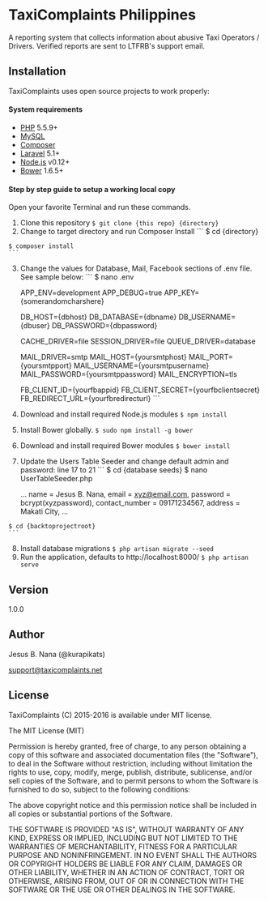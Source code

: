 # TaxiComplaints Philippines
A reporting system that collects information about abusive Taxi Operators / Drivers. Verified reports are sent to LTFRB's support email.

## Installation
TaxiComplaints uses open source projects to work properly:

#### System requirements
  - [PHP] 5.5.9+
  - [MySQL]
  - [Composer]
  - [Laravel] 5.1+
  - [Node.js] v0.12+
  - [Bower] 1.6.5+

#### Step by step guide to setup a working local copy
Open your favorite Terminal and run these commands.
  1. Clone this repository
    ```
    $ git clone {this repo} {directory}
	```
  2. Change to target directory and run Composer Install
    ```
    $ cd {directory}

    $ composer install
    ```
  3. Change the values for Database, Mail, Facebook sections of .env file.
     See sample below:
    ```
    $ nano .env

        APP_ENV=development
        APP_DEBUG=true
        APP_KEY={somerandomcharshere}

        DB_HOST={dbhost}
        DB_DATABASE={dbname}
        DB_USERNAME={dbuser}
        DB_PASSWORD={dbpassword}

        CACHE_DRIVER=file
        SESSION_DRIVER=file
        QUEUE_DRIVER=database

        MAIL_DRIVER=smtp
        MAIL_HOST={yoursmtphost}
        MAIL_PORT={yoursmtpport}
        MAIL_USERNAME={yoursmtpusername}
        MAIL_PASSWORD={yoursmtppassword}
        MAIL_ENCRYPTION=tls

        FB_CLIENT_ID={yourfbappid}
        FB_CLIENT_SECRET={yourfbclientsecret}
        FB_REDIRECT_URL={yourfbredirecturl}
    ```
  4. Download and install required Node.js modules
    ```
    $ npm install
    ```
  5. Install Bower globally.
    ```
    $ sudo npm install -g bower
    ```
  6. Download and install required Bower modules
    ```
    $ bower install
    ```
  7. Update the Users Table Seeder and change default admin and password: line 17 to 21
    ```
    $ cd {database seeds}
    $ nano UserTableSeeder.php

        ...
        name           = Jesus B. Nana,
        email          = xyz@email.com,
        password       = bcrypt(xyzpassword),
        contact_number = 09171234567,
        address        = Makati City,
        ...

    $ cd {backtoprojectroot}
    ```
  8. Install database migrations
    ```
    $ php artisan migrate --seed
    ```
  9. Run the application, defaults to http://localhost:8000/
    ```
    $ php artisan serve
    ```

## Version
1.0.0

## Author
Jesus B. Nana (@kurapikats)

support@taxicomplaints.net

## License
TaxiComplaints (C) 2015-2016 is available under MIT license.

The MIT License (MIT)

Permission is hereby granted, free of charge, to any person obtaining a copy of this software and associated documentation files (the "Software"), to deal in the Software without restriction, including without limitation the rights to use, copy, modify, merge, publish, distribute, sublicense, and/or sell copies of the Software, and to permit persons to whom the Software is furnished to do so, subject to the following conditions:

The above copyright notice and this permission notice shall be included in all copies or substantial portions of the Software.

THE SOFTWARE IS PROVIDED "AS IS", WITHOUT WARRANTY OF ANY KIND, EXPRESS OR IMPLIED, INCLUDING BUT NOT LIMITED TO THE WARRANTIES OF MERCHANTABILITY, FITNESS FOR A PARTICULAR PURPOSE AND NONINFRINGEMENT. IN NO EVENT SHALL THE AUTHORS OR COPYRIGHT HOLDERS BE LIABLE FOR ANY CLAIM, DAMAGES OR OTHER LIABILITY, WHETHER IN AN ACTION OF CONTRACT, TORT OR OTHERWISE, ARISING FROM, OUT OF OR IN CONNECTION WITH THE SOFTWARE OR THE USE OR OTHER DEALINGS IN THE SOFTWARE.

   [php]: <http://php.net>
   [mysql]: <http://mysql.com>
   [composer]: <http://getcomposer.org>
   [laravel]: <http://laravel.com>
   [node.js]: <http://nodejs.org>
   [bower]: <http://bower.io>
